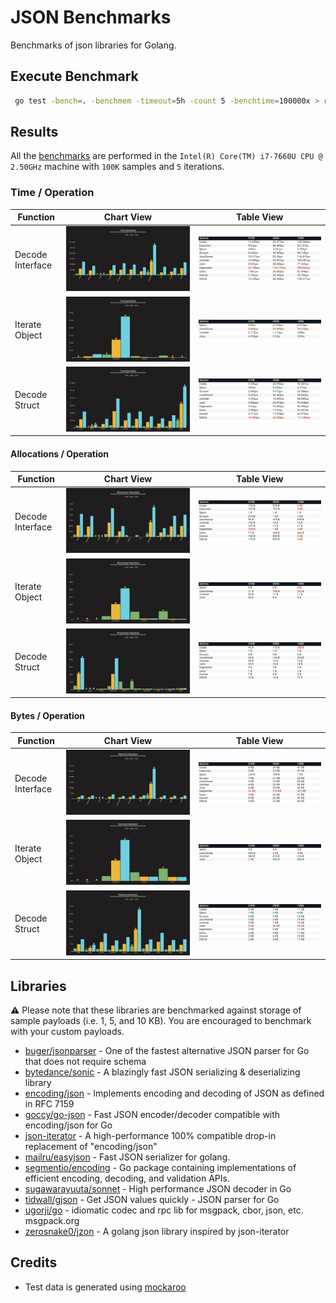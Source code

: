 # JSON  Benchmarks

Benchmarks of json libraries for Golang.

## Execute Benchmark

```bash
 go test -bench=. -benchmem -timeout=5h -count 5 -benchtime=100000x > results/results.out
```

## Results

All the [benchmarks](/results.out) are performed in the `Intel(R) Core(TM) i7-7660U CPU @ 2.50GHz` machine with `100K` samples and `5` iterations.

### Time / Operation

|Function| Chart View                                                      | Table View                                                        |
|-----| ------------------------------------------------------------------- | --------------------------------------------------------------------- |
|Decode Interface| ![Interface_time_bar](/json/results/Interface_time_bar.png) | ![Interface_time_table](/json/results/Interface_time_table.png) |
|Iterate Object| ![Iterate_time_bar](/json/results/Iterate_time_bar.png) | ![Interface_time_table](/json/results/Iterate_time_table.png) |
|Decode Struct| ![Struct_time_bar](/json/results/Struct_time_bar.png) | ![Interface_time_table](/json/results/Struct_time_table.png) |

#### Allocations / Operation

|Function| Chart View                                                      | Table View                                                        |
|-----| ------------------------------------------------------------------- | --------------------------------------------------------------------- |
|Decode Interface| ![Interface_allocations_bar](/json/results/Interface_allocations_bar.png) | ![Interface_time_table](/json/results/Interface_allocations_table.png) |
|Iterate Object| ![Iterate_allocations_bar](/json/results/Iterate_allocations_bar.png) | ![Interface_time_table](/json/results/Iterate_allocations_table.png) |
|Decode Struct| ![Struct_allocations_bar](/json/results/Struct_allocations_bar.png) | ![Interface_time_table](/json/results/Struct_allocations_table.png) |

#### Bytes / Operation

|Function| Chart View                                                      | Table View                                                        |
|-----| ------------------------------------------------------------------- | --------------------------------------------------------------------- |
|Decode Interface| ![Interface_memory_bar](/json/results/Interface_memory_bar.png) | ![Interface_time_table](/json/results/Interface_memory_table.png) |
|Iterate Object| ![Iterate_memory_bar](/json/results/Iterate_memory_bar.png) | ![Interface_time_table](/json/results/Iterate_memory_table.png) |
|Decode Struct| ![Struct_memory_bar](/json/results/Struct_memory_bar.png) | ![Interface_time_table](/json/results/Struct_memory_table.png) |

## Libraries

:warning: Please note that these libraries are benchmarked against storage of sample payloads (i.e. 1, 5, and 10 KB). You are encouraged to benchmark with your custom payloads.

- [buger/jsonparser](https://github.com/buger/jsonparser) - One of the fastest alternative JSON parser for Go that does not require schema
- [bytedance/sonic](https://github.com/bytedance/sonic) - A blazingly fast JSON serializing & deserializing library
- [encoding/json](https://pkg.go.dev/encoding/json) -  Implements encoding and decoding of JSON as defined in RFC 7159
- [goccy/go-json](https://github.com/goccy/go-json) - Fast JSON encoder/decoder compatible with encoding/json for Go
- [json-iterator](https://github.com/json-iterator/go) - A high-performance 100% compatible drop-in replacement of "encoding/json"
- [mailru/easyjson](https://github.com/mailru/easyjson) - Fast JSON serializer for golang.
- [segmentio/encoding](https://github.com/segmentio/encoding) - Go package containing implementations of efficient encoding, decoding, and validation APIs.
- [sugawarayuuta/sonnet](https://github.com/sugawarayuuta/sonnet) - High performance JSON decoder in Go
- [tidwall/gjson](https://github.com/tidwall/gjson) - Get JSON values quickly - JSON parser for Go
- [ugorji/go](https://github.com/ugorji/go) - idiomatic codec and rpc lib for msgpack, cbor, json, etc. msgpack.org
- [zerosnake0/jzon](https://github.com/zerosnake0/jzon) - A golang json library inspired by json-iterator

## Credits

- Test data is generated using [mockaroo](https://www.mockaroo.com/)
